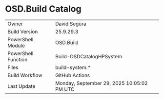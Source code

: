 ﻿# OSD.Build Catalog

| | |
|-|-|
| Owner | David Segura |
| Build Version | 25.9.29.3 |
| PowerShell Module | OSD.Build |
| PowerShell Function | Build-OSDCatalogHPSystem |
| Files | build-system.* |
| Build Workflow | GitHub Actions |
| Last Update | Monday, September 29, 2025 10:05:02 PM UTC |
